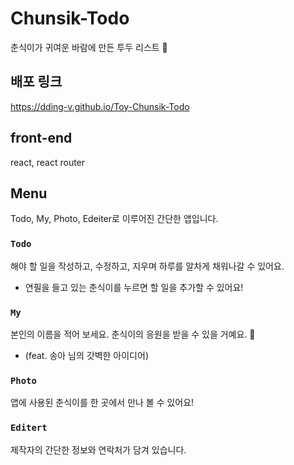 # Chunsik-Todo

춘식이가 귀여운 바람에 만든 투두 리스트 🥰

## 배포 링크

https://dding-v.github.io/Toy-Chunsik-Todo

## front-end

react, react router

## Menu

Todo, My, Photo, Edeiter로 이루어진 간단한 앱입니다.

### `Todo`

해야 할 일을 작성하고, 수정하고, 지우며 하루를 알차게 채워나갈 수 있어요.
+ 연필을 들고 있는 춘식이를 누르면 할 일을 추가할 수 있어요!

### `My`

본인의 이름을 적어 보세요. 춘식이의 응원을 받을 수 있을 거예요. 🥳
+ (feat. 송아 님의 갓벽한 아이디어)

### `Photo`

앱에 사용된 춘식이를 한 곳에서 만나 볼 수 있어요!

### `Editert`

제작자의 간단한 정보와 연락처가 담겨 있습니다.

